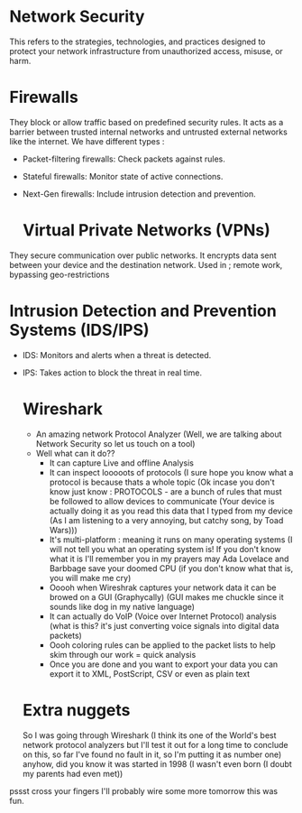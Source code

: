 # Network Security
This refers to the strategies, technologies, and practices designed to protect your network infrastructure from unauthorized access, misuse, or harm.

  # Firewalls
They block or allow traffic based on predefined security rules. 
It acts as a barrier between trusted internal networks and untrusted external networks like the internet.
We have different types : 
  - Packet-filtering firewalls: Check packets against rules.
  - Stateful firewalls: Monitor state of active connections.
  - Next-Gen firewalls: Include intrusion detection and prevention.

    # Virtual Private Networks (VPNs)
They secure communication over public networks. 
It encrypts data sent between your device and the destination network.
Used in ; remote work, bypassing geo-restrictions

  # Intrusion Detection and Prevention Systems (IDS/IPS)
  - IDS: Monitors and alerts when a threat is detected.
  - IPS: Takes action to block the threat in real time.

    # Wireshark
    - An amazing network Protocol Analyzer (Well, we are talking about Network Security so let us touch on a tool)
    - Well what can it do??
      - It can capture Live and offline Analysis
      - It can inspect looooots of protocols (I sure hope you know what a protocol is because thats a whole topic (Ok incase you don't know just know : PROTOCOLS - are a bunch of rules that must be followed to allow devices to communicate (Your device is actually doing it as you read this data that I typed from my device (As I am listening to a very annoying, but catchy song, by Toad Wars)))
      - It's multi-platform : meaning it runs on many operating systems (I will not tell you what an operating system is! If you don't know what it is I'll remember you in my prayers may Ada Lovelace and Barbbage save your doomed CPU (if you don't know what that is, you will make me cry)
      - Ooooh when Wireshrak captures your network data it can be browed on a GUI (Graphycally) (GUI makes me chuckle since it sounds like dog in my native language)
      - It can actually do VoIP (Voice over Internet Protocol) analysis (what is this? it's just converting voice signals into digital data packets)
      - Oooh coloring rules can be applied to the packet lists to help skim through our work = quick analysis
      - Once you are done and you want to export your data you can export it to XML, PostScript, CSV or even as plain text

    # Extra nuggets
    So I was going through Wireshark (I think its one of the World's best network protocol analyzers but I'll test it out for a long time to conclude on this, so far I've found no fault in it, so I'm putting it as number one) anyhow,
    did you know it was started in 1998 (I wasn't even born (I doubt my parents had even met))  


pssst cross your fingers I'll probably wire some more tomorrow this was fun.
